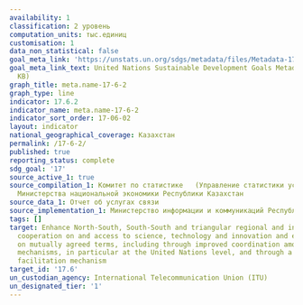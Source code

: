 ```yaml
---
availability: 1
classification: 2 уровень
computation_units: тыс.единиц
customisation: 1
data_non_statistical: false
goal_meta_link: 'https://unstats.un.org/sdgs/metadata/files/Metadata-17-06-02.pdf '
goal_meta_link_text: United Nations Sustainable Development Goals Metadata (PDF 211
  KB)
graph_title: meta.name-17-6-2
graph_type: line
indicator: 17.6.2
indicator_name: meta.name-17-6-2
indicator_sort_order: 17-06-02
layout: indicator
national_geographical_coverage: Казахстан
permalink: /17-6-2/
published: true
reporting_status: complete
sdg_goal: '17'
source_active_1: true
source_compilation_1: Комитет по статистике   (Управление статистики услуг и энергетики)
  Министерства национальной экономики Республики Казахстан
source_data_1: Отчет об услугах связи
source_implementation_1: Министерство информации и коммуникаций Республики Казахстан
tags: []
target: Enhance North-South, South-South and triangular regional and international
  cooperation on and access to science, technology and innovation and enhance knowledge-sharing
  on mutually agreed terms, including through improved coordination among existing
  mechanisms, in particular at the United Nations level, and through a global technology
  facilitation mechanism
target_id: '17.6'
un_custodian_agency: International Telecommunication Union (ITU)
un_designated_tier: '1'
---
```

